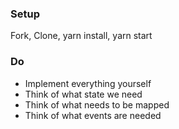 ### Setup
Fork, Clone, yarn install, yarn start

### Do
* Implement everything yourself
* Think of what state we need
* Think of what needs to be mapped
* Think of what events are needed